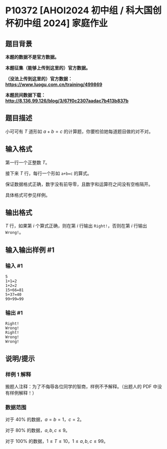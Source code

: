# P10372 [AHOI2024 初中组 / 科大国创杯初中组 2024] 家庭作业

## 题目背景

**本题的数据不是官方数据。**

**本题征集（能够上传到这里的）官方数据。**

**（没法上传到这里的）官方数据：<https://www.luogu.com.cn/training/499869>**

**本题民间数据下载：<http://8.136.99.126/blog/3/67f0c2307aadac7b413b837b>**

## 题目描述

小可可有 $T$ 道形如 $a + b = c$ 的计算题，你要检验她每道题目做的对不对。

## 输入格式

第一行一个正整数 $T$。

接下来 $T$ 行，每行一个形如 `a+b=c` 的算式。

保证数据格式正确，数字没有前导零，且数字和运算符之间没有空格隔开。

具体格式可参见样例。

## 输出格式

$T$ 行，如果第 $i$ 个算式正确，则在第 $i$ 行输出 `Right!`，否则在第 $i$ 行输出 `Wrong!`。

## 输入输出样例 #1

### 输入 #1

```
5
1+1=2
1+2=2
15+66=81
5+37=40
99+99=99
```

### 输出 #1

```
Right!
Wrong!
Right!
Wrong!
Wrong!
```

## 说明/提示

### 样例 1 解释

搬题人注释：为了不侮辱各位同学的智商，样例不予解释。（出题人的 PDF 中没有样例解释！）

### 数据范围

对于 $40\%$ 的数据，$a = b = 1$，$c = 2$。

对于 $80\%$ 的数据，$a,b,c \le 9$。

对于 $100\%$ 的数据，$1 \le T \le 10$，$1 \le a,b,c \le 99$。
